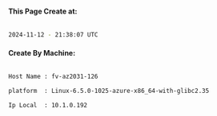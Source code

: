 
   
#### This Page Create at:

```bash

2024-11-12 - 21:38:07 UTC

```

#### Create By Machine:

```bash

Host Name : fv-az2031-126

platform  : Linux-6.5.0-1025-azure-x86_64-with-glibc2.35

Ip Local  : 10.1.0.192

```

